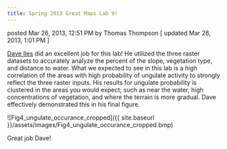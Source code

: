 ```yaml
---
title: Spring 2013 Great Maps Lab 9!
---
```


posted Mar 26, 2013, 12:51 PM by Thomas Thompson   [ updated Mar 26, 2013, 1:01 PM ]

[Dave Iles](https://sites.google.com/site/ilesgis/labs/lab-09) did an excellent job for this lab!  He utilized the three raster datasets to accurately analyze the percent of the slope, vegetation type, and  distance to water. What we expected to see in this lab is a high correlation of the areas with high probability of ungulate activity to strongly reflect the three raster inputs.   His results for ungulate probability is clustered in the areas you would expect; such as near the water, high concentrations of vegetation, and where the terrain is more gradual.  Dave effectively demonstrated  this in his final figure.  

![Fig4_ungulate_occurance_cropped]({{ site.baseurl }}/assets/images/Fig4_ungulate_occurance_cropped.bmp)

Great job Dave!